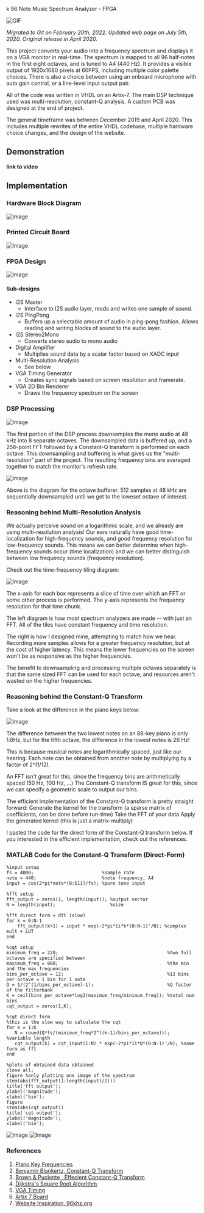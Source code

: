 k 96 Note Music Spectrum Analyzer - FPGA

![GIF](/doc/msa_front.gif)

*Migrated to Git on February 20th, 2022. Updated web page on July 5th, 2020. Original release in
April 2020.*

This project converts your audio into a frequency spectrum and displays it on a VGA monitor in
real-time. The spectrum is mapped to all 96 half-notes in the first eight octaves, and is tuned to
A4 (440 Hz). It provides a visible output of 1920x1080 pixels at 60FPS, including multiple color
palette choices. There is also a choice between using an onboard microphone with auto gain control,
or a line-level input output pair.

All of the code was written in VHDL on an Artix-7. The main DSP technique used was multi-resolution,
constant-Q analysis. A custom PCB was designed at the end of project.

The general timeframe was between December 2019 and April 2020. This includes multiple rewrites of
the entire VHDL codebase, multiple hardware choice changes, and the design of the website.

## Demonstration
**link to video**

## Implementation
### Hardware Block Diagram

![Image](/doc/msa_block_diagram.png)

### Printed Circuit Board

![Image](/doc/msa_board_pic2.jpg)

### FPGA Design

![Image](/doc/msa_fpga_design.png)

#### Sub-designs
- I2S Master
    - Interface to I2S audio layer, reads and writes one sample of sound.
- I2S PingPong
    - Buffers up a selectable amount of audio in ping-pong fashion. Allows reading and writing
      blocks of sound to the audio layer.
- I2S Stereo2Mono
    - Converts stereo audio to mono audio
- Digital Amplifier
    - Multiplies sound data by a scalar factor based on XADC input
- Multi-Resolution Analysis
    - See below
- VGA Timing Generator
    - Creates sync signals based on screen resolution and framerate.
- VGA 2D Bin Renderer
    - Draws the frequency spectrum on the screen

### DSP Processing

![Image](/doc/msa_dsp.png)

The first portion of the DSP process downsamples the mono audio at 48 kHz into 8 separate octaves.
The downsampled data is buffered up, and a 256-point FFT followed by a Constant-Q transform is
performed on each octave. This downsampling and buffering is what gives us the "multi-resolution"
part of the project. The resulting frequency bins are averaged together to match the monitor's
refresh rate.

![Image](/doc/msa_bufferer.png)

Above is the diagram for the octave bufferer. 512 samples at 48 kHz are sequentially downsampled
until we get to the loweset octave of interest.

### Reasoning behind Multi-Resolution Analysis

We actually perceive sound on a logarithmic scale, and we already are using multi-resolution
analysis! Our ears naturally have good time-localization for high-frequency sounds, and good frequency
resolution for low-frequency sounds. This means we can better determine when high-frequency sounds 
occur (time localization) and we can better distinguish between low frequency sounds (frequency resolution).

Check out the time-frequency tiling diagram:

![Image](/doc/msa_tiling.png)

The x-axis for each box represents a slice of time over which an FFT or some other process is
performed. The y-axis represents the frequency resolution for that time chunk.

The left diagram is how most spectrum analyzers are made -- with just an FFT. All of the tiles have
constant frequency and time resolution. 

The right is how I designed mine, attempting to match how we hear. Recording more samples allows for
a greater frequency resolution, but at the cost of higher latency. This means the lower frequencies
on the screen won't be as responsive as the higher frequencies.

The benefit to downsampling and processing multiple octaves separately is that the same sized FFT
can be used for each octave, and resources aren't wasted on the higher frequencies.

### Reasoning behind the Constant-Q Transform

Take a look at the difference in the piano keys below:

![Image](/doc/ms_piano_keys.png)

The difference between the two lowest notes on an 88-key piano is only 1.6Hz, but for the fifth
octave, the difference in the lowest notes is 26 Hz!

This is because musical notes are logarithmically spaced, just like our hearing.
Each note can be obtained from another note by multiplying by a factor of 2^(1/12).

An FFT isn't great for this, since the frequency bins are arithmetically spaced (50 Hz, 100 Hz, ...)
The Constant-Q transform IS great for this, since we can specify a geometric scale to output our
bins.

The efficient implementation of the Constant-Q transform is pretty straight forward:
Generate the kernel for the transform (a sparse matrix of    coefficients, can be done before
run-time)
Take the FFT of your data 
Apply the generated kernel (this is just a matrix-multiply)

I pasted the code for the direct form of the Constant-Q transform below. If you interested in the
efficient implementation, check out the references.

### MATLAB Code for the Constant-Q Transform (Direct-Form)
```
%input setup
fs = 4000;                         %sample rate
note = 440;                        %note frequency, A4
input = cos(2*pi*note*(0:511)/fs); %pure tone input

%fft setup
fft_output = zeros(1, length(input)); %output vector
N = length(input);                    %size

%fft direct form = dft (slow)
for k = 0:N-1
    fft_output(k+1) = input * exp(-2*pi*1i*k*(0:N-1)'/N); %complex mult + LUT
end

%cqt setup
minimum_freq = 220;                                        %two full octaves are specified between
maximum_freq = 880;                                        %the min and the max frequencies
bins_per_octave = 12;                                      %12 bins per octave = 1 bin for 1 note
Q = 1/(2^(1/bins_per_octave)-1);                           %Q factor of the filterbank
K = ceil(bins_per_octave*log2(maximum_freq/minimum_freq)); %total num bins
cqt_output = zeros(1,K);

%cqt direct form
%this is the slow way to calculate the cqt
for k = 1:K
   N = round(Q*fs/(minimum_freq*2^((k-1)/bins_per_octave)));    %variable length
   cqt_output(k) = cqt_input(1:N) * exp(-2*pi*1i*Q*(0:N-1)'/N); %same form as fft
end

%plots of obtained data obtained
close all;
figure %only plotting one image of the spectrum
stem(abs(fft_output(1:length(input)/2)))
title('fft output');
ylabel('magnitude');
xlabel('bin');
figure
stem(abs(cqt_output))
title('cqt output');
ylabel('magnitude');
xlabel('bin');
```
![Image](/doc/FFTvsCQTexample_01.png)
![Image](/doc/FFTvsCQTexample_02.png)

### References
1. [Piano Key Frequencies](https://en.wikipedia.org/wiki/Piano_key_frequencies)
2. [Benjamin Blankertz, Constant-Q Transform](http://doc.ml.tu-berlin.de/bbci/material/publications/Bla_constQ.pdf)
3. [Brown & Puckette , Effecient Constant-Q Transform](http://academics.wellesley.edu/Physics/brown/pubs/effalgV92P2698-P2701.pdf)
4. [Djikstra's Square Root Algorithm](http://lib.tkk.fi/Diss/2005/isbn9512275279/article3.pdf)
5. [VGA Timing](https://projectf.io/posts/video-timings-vga-720p-1080p/)
6. [Artix 7 Board](https://digilent.com/shop/cmod-a7-breadboardable-artix-7-fpga-module/)
7. [Website Inspiration, 96khz.org](http://www.96khz.org/projects.htm)
